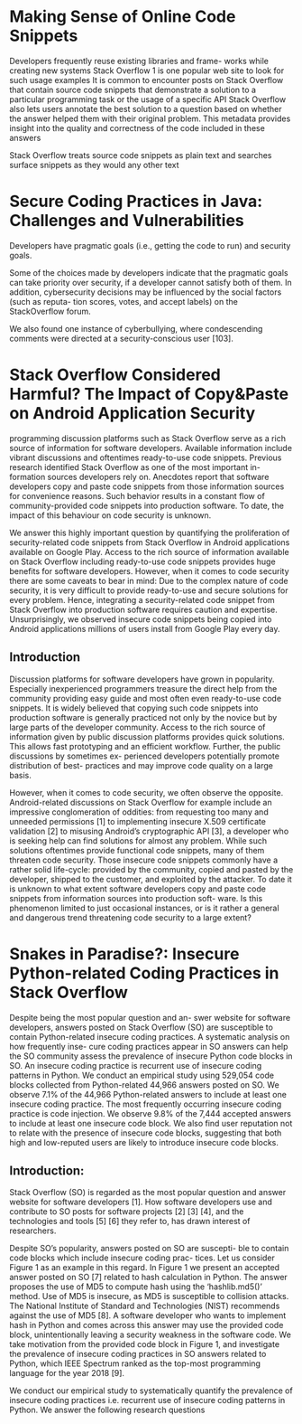 # Making Sense of Online Code Snippets
Developers frequently reuse existing libraries and frame-
works while creating new systems
Stack Overflow 1 is one popular web site to
look for such usage examples
It is common to encounter
posts on Stack Overflow that contain source code snippets
that demonstrate a solution to a particular programming task
or the usage of a specific API
Stack Overflow also lets users
annotate the best solution to a question based on whether the
answer helped them with their original problem. This metadata
provides insight into the quality and correctness of the code
included in these answers

Stack Overflow treats source code snippets as plain
text and searches surface snippets as they would any other text
<!-- Hence can not detect if vulnerable patterns are there or not -->

# Secure Coding Practices in Java: Challenges and Vulnerabilities

Developers have pragmatic goals (i.e., getting the code to run)
and security goals.

Some of the choices made by developers
indicate that the pragmatic goals can take priority over security, if a
developer cannot satisfy both of them.
In addition, cybersecurity
decisions may be influenced by the social factors (such as reputa-
tion scores, votes, and accept labels) on the StackOverflow forum.

We also found one instance of cyberbullying, where condescending
comments were directed at a security-conscious user [103].

# Stack Overflow Considered Harmful? The Impact of Copy&Paste on Android Application Security
programming discussion platforms such as
Stack Overflow serve as a rich source of information for software
developers. Available information include vibrant discussions
and oftentimes ready-to-use code snippets. Previous research
identified Stack Overflow as one of the most important in-
formation sources developers rely on. Anecdotes report that
software developers copy and paste code snippets from those
information sources for convenience reasons. Such behavior
results in a constant flow of community-provided code snippets
into production software. To date, the impact of this behaviour
on code security is unknown.

We answer this highly important question by quantifying
the proliferation of security-related code snippets from Stack
Overflow in Android applications available on Google Play.
Access to the rich source of information available on Stack
Overflow including ready-to-use code snippets provides huge
benefits for software developers. However, when it comes to
code security there are some caveats to bear in mind: Due
to the complex nature of code security, it is very difficult to
provide ready-to-use and secure solutions for every problem.
Hence, integrating a security-related code snippet from Stack
Overflow into production software requires caution and expertise.
Unsurprisingly, we observed insecure code snippets being copied
into Android applications millions of users install from Google
Play every day. 

## Introduction
Discussion platforms for software developers have grown in
popularity. Especially inexperienced programmers treasure the
direct help from the community providing easy guide and most
often even ready-to-use code snippets. It is widely believed
that copying such code snippets into production software is
generally practiced not only by the novice but by large parts
of the developer community. Access to the rich source of
information given by public discussion platforms provides
quick solutions. This allows fast prototyping and an efficient
workflow. Further, the public discussions by sometimes ex-
perienced developers potentially promote distribution of best-
practices and may improve code quality on a large basis.

However, when it comes to code security, we often observe
the opposite. Android-related discussions on Stack Overflow
for example include an impressive conglomeration of oddities:
from requesting too many and unneeded permissions [1]
to implementing insecure X.509 certificate validation [2] to
misusing Android’s cryptographic API [3], a developer who is
seeking help can find solutions for almost any problem. While
such solutions oftentimes provide functional code snippets,
many of them threaten code security. Those insecure code
snippets commonly have a rather solid life-cycle: provided by
the community, copied and pasted by the developer, shipped
to the customer, and exploited by the attacker. To date it is
unknown to what extent software developers copy and paste
code snippets from information sources into production soft-
ware. Is this phenomenon limited to just occasional instances,
or is it rather a general and dangerous trend threatening code
security to a large extent?

# Snakes in Paradise?: Insecure Python-related Coding Practices in Stack Overflow

Despite being the most popular question and an-
swer website for software developers, answers posted on Stack
Overflow (SO) are susceptible to contain Python-related insecure
coding practices. A systematic analysis on how frequently inse-
cure coding practices appear in SO answers can help the SO
community assess the prevalence of insecure Python code blocks
in SO. An insecure coding practice is recurrent use of insecure
coding patterns in Python. We conduct an empirical study using
529,054 code blocks collected from Python-related 44,966 answers
posted on SO. We observe 7.1% of the 44,966 Python-related
answers to include at least one insecure coding practice. The most
frequently occurring insecure coding practice is code injection.
We observe 9.8% of the 7,444 accepted answers to include at
least one insecure code block. We also find user reputation not
to relate with the presence of insecure code blocks, suggesting
that both high and low-reputed users are likely to introduce
insecure code blocks.

## Introduction:
Stack Overflow (SO) is regarded as the most popular
question and answer website for software developers [1].
How software developers use and contribute to SO posts
for software projects [2] [3] [4], and the technologies and
tools [5] [6] they refer to, has drawn interest of researchers.

Despite SO’s popularity, answers posted on SO are suscepti-
ble to contain code blocks which include insecure coding prac-
tices. Let us consider Figure 1 as an example in this regard.
In Figure 1 we present an accepted answer posted on SO [7]
related to hash calculation in Python. The answer proposes
the use of MD5 to compute hash using the ‘hashlib.md5()’
method. Use of MD5 is insecure, as MD5 is susceptible
to collision attacks. The National Institute of Standard and
Technologies (NIST) recommends against the use of MD5 [8].
A software developer who wants to implement hash in Python
and comes across this answer may use the provided code
block, unintentionally leaving a security weakness in the
software code. We take motivation from the provided code
block in Figure 1, and investigate the prevalence of insecure
coding practices in SO answers related to Python, which IEEE
Spectrum ranked as the top-most programming language for
the year 2018 [9].
    
We conduct our empirical study to systematically quantify
the prevalence of insecure coding practices i.e. recurrent use of
insecure coding patterns in Python. We answer the following
research questions
